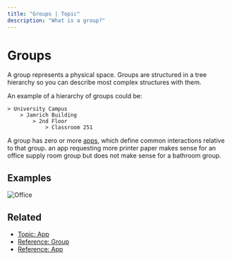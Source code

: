 ```yaml
---
title: "Groups | Topic"
description: "What is a group?"
---
```


# Groups

A group represents a physical space. Groups are structured in a tree hierarchy so you can describe most complex structures with them.

An example of a hierarchy of groups could be:

```
> University Campus
    > Jamrich Building
        > 2nd Floor
            > Classroom 251
```

A group has zero or more [apps](/topic/apps/), which define common interactions relative to that group. an app requesting more printer paper makes sense for an office supply room group but does not make sense for a bathroom group.

## Examples

![Office](/images/navigation/office-1st-floor-conference-room-101-tree.png)

## Related

* [Topic: App](/topic/apps/)
* [Reference: Group](/reference/groups/)
* [Reference: App](/reference/apps/)
